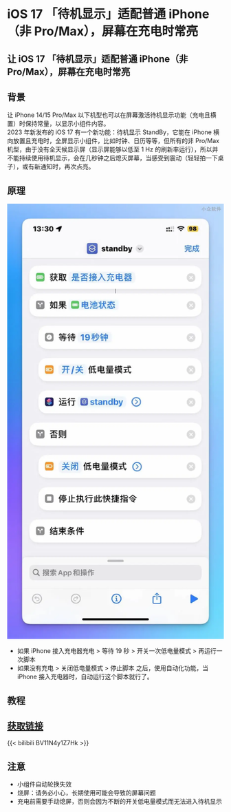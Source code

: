# iOS 17 「待机显示」适配普通 iPhone（非 Pro/Max），屏幕在充电时常亮

## 让 iOS 17 「待机显示」适配普通 iPhone（非 Pro/Max），屏幕在充电时常亮
## 背景
让 iPhone 14/15 Pro/Max 以下机型也可以在屏幕激活待机显示功能（充电且横置）时保持常量，以显示小组件内容。  
2023 年新发布的 iOS 17 有一个新功能：待机显示 StandBy，它能在 iPhone 横向放置且充电时，全屏显示小组件，比如时钟、日历等等，但所有的非 Pro/Max 机型，由于没有全天候显示屏（显示屏能够以低至 1 Hz 的刷新率运行），所以并不能持续使用待机显示，会在几秒钟之后熄灭屏幕，当感受到震动（轻轻拍一下桌子），或有新通知时，再次点亮。  
## 原理
![standby-yuanli](/images/photo_2023-09-25_15-52-04.jpg)  
- 如果 iPhone 接入充电器充电 > 等待 19 秒 > 开关一次低电量模式 > 再运行一次脚本
- 如果没有充电 > 关闭低电量模式 > 停止脚本
之后，使用自动化功能，当 iPhone 接入充电器时，自动运行这个脚本就行了。  
## 教程
## [获取链接](https://www.icloud.com/shortcuts/f50d508c7ec9471a9fb94a3b2b57f1af)  
  
{{< bilibili BV11N4y1Z7Hk >}}  
## 注意
- 小组件自动轮换失效
- 烧屏：请务必小心，长期使用可能会导致的屏幕问题
- 充电前需要手动熄屏，否则会因为不断的开关低电量模式而无法进入待机显示

